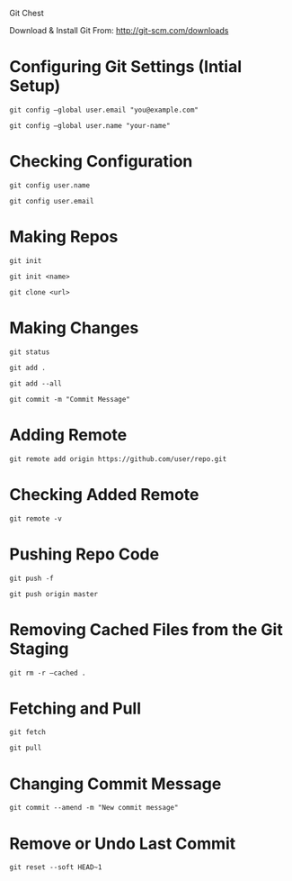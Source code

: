 
Git Chest


Download & Install Git From: http://git-scm.com/downloads

# Configuring Git Settings (Intial Setup) 

`git config —global user.email "you@example.com"`

`git config —global user.name "your-name"`


# Checking Configuration

`git config user.name`

`git config user.email`


# Making Repos

`git init`

`git init <name>`

`git clone <url>`


# Making Changes

`git status`

`git add .`

`git add --all`

`git commit -m "Commit Message"`


# Adding Remote 

`git remote add origin https://github.com/user/repo.git`

# Checking Added Remote

`git remote -v`


# Pushing Repo Code


`git push -f`

`git push origin master `


# Removing Cached Files from the Git Staging 

`git rm -r —cached .`


# Fetching and Pull

`git fetch`

`git pull `


# Changing Commit Message

`git commit --amend -m "New commit message"`

# Remove or Undo Last Commit

`git reset --soft HEAD~1`




